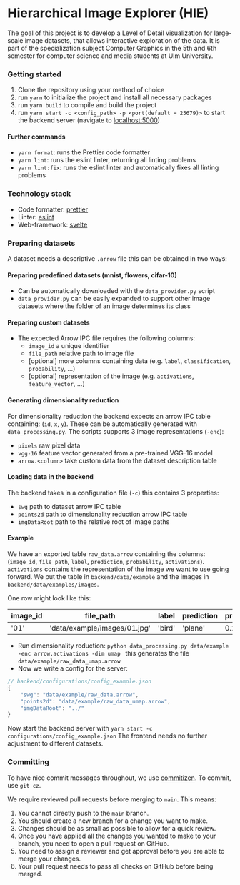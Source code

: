 # Hierarchical Image Explorer (HIE)

The goal of this project is to develop a Level of Detail visualization for large-scale image datasets, that allows interactive exploration of the data. It is part of the specialization subject Computer Graphics in the 5th and 6th semester for computer science and media students at Ulm University.

### Getting started

1. Clone the repository using your method of choice
2. run `yarn` to initialize the project and install all necessary packages
3. run `yarn build` to compile and build the project
4. run `yarn start -c <config_path> -p <port(default = 25679)>` to start the backend server (navigate to [localhost:5000](http://localhost:5000))

#### Further commands

- `yarn format`: runs the Prettier code formatter
- `yarn lint`: runs the eslint linter, returning all linting problems
- `yarn lint:fix`: runs the eslint linter and automatically fixes all linting problems

### Technology stack
- Code formatter: [prettier](https://prettier.io/)
- Linter: [eslint](https://eslint.org/)
- Web-framework: [svelte](https://svelte.dev/)

### Preparing datasets

A dataset needs a descriptive `.arrow` file this can be obtained in two ways:

#### Preparing predefined datasets (mnist, flowers, cifar-10)

* Can be automatically downloaded with the `data_provider.py` script
* `data_provider.py` can be easily expanded to support other image datasets where the folder of an image determines its class

#### Preparing custom datasets

* The expected Arrow IPC file requires the following columns:
  * `image_id` a unique identifier
  * `file_path` relative path to image file
  * [optional] more columns containing data (e.g. `label`, `classification`, `probability`, ...)
  * [optional] representation of the image (e.g. `activations`, `feature_vector`, ...)

#### Generating dimensionality reduction

For dimensionality reduction the backend expects an arrow IPC table containing: (`id`, `x`, `y`). These can be automatically generated with `data_processing.py`. The scripts supports 3 image representations (`-enc`):

* `pixels` raw pixel data
* `vgg-16` feature vector generated from a pre-trained VGG-16 model
* `arrow.<column>` take custom data from the dataset description table

#### Loading data in the backend

The backend takes in a configuration file (`-c`) this contains 3 properties:

* `swg` path to dataset arrow IPC table
* `points2d` path to dimensionality reduction arrow IPC table
* `imgDataRoot` path to the relative root of image paths

#### Example

We have an exported table `raw_data.arrow` containing the columns: (`image_id`, `file_path`, `label`, `prediction`,  `probability`, `activations`). `activations` contains the representation of the image we want to use going forward. We put the table in `backend/data/example` and the images in `backend/data/examples/images`.

One row might look like this:

| image_id | file_path                    | label  | prediction | probability | activations         |
| -------- | ---------------------------- | ------ | ---------- | ----------- | ------------------- |
| '01'     | 'data/example/images/01.jpg' | 'bird' | 'plane'    | 0.2543      | [0.2342,...,0.3243] |

* Run dimensionality reduction: `python data_processing.py data/example -enc arrow.activations -dim umap ` this generates the file `data/example/raw_data_umap.arrow`
* Now we write a config for the server:

```js
// backend/configurations/config_example.json
{
    "swg": "data/example/raw_data.arrow",
    "points2d": "data/example/raw_data_umap.arrow",
    "imgDataRoot": "../"
}
```

Now start the backend server with `yarn start -c configurations/config_example.json`
The frontend needs no further adjustment to different datasets.



### Committing

To have nice commit messages throughout, we use [commitizen](https://github.com/commitizen/cz-cli#making-your-repo-commitizen-friendly). To commit, use `git cz`.

We require reviewed pull requests before merging to `main`. This means:

1. You cannot directly push to the `main` branch.
2. You should create a new branch for a change you want to make.
3. Changes should be as small as possible to allow for a quick review.
4. Once you have applied all the changes you wanted to make to your branch, you need to open a pull request on GitHub.
5. You need to assign a reviewer and get approval before you are able to merge your changes.
6. Your pull request needs to pass all checks on GitHub before being merged.
